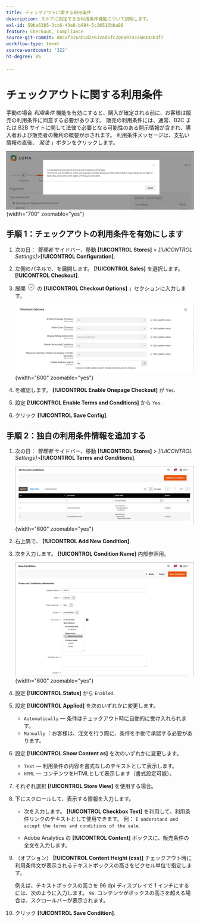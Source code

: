 ```yaml
---
title: チェックアウトに関する利用条件
description: ストアに設定できる利用条件機能について説明します。
exl-id: 59ba6385-3cc6-43e8-b984-5c26516bba88
feature: Checkout, Compliance
source-git-commit: 8b5af316ab1d2e632ed5fc2066974326830ab3f7
workflow-type: tm+mt
source-wordcount: '322'
ht-degree: 0%

---
```


# チェックアウトに関する利用条件

手動の場合 _利用条件_ 機能を有効にすると、購入が確定される前に、お客様は販売の利用条件に同意する必要があります。 販売の利用条件には、通常、B2C または B2B サイトに関して法律で必要となる可能性のある開示情報が含まれ、購入者および販売者の権利の概要が示されます。 利用条件メッセージは、支払い情報の直後、 _発注_ 」ボタンをクリックします。

![チェックアウト時の利用条件](./assets/storefront-checkout-step2-terms-conditions.png){width="700" zoomable="yes"}

## 手順 1：チェックアウトの利用条件を有効にします

1. 次の日： _管理者_ サイドバー、移動 **[!UICONTROL Stores]** > _[!UICONTROL Settings]_>**[!UICONTROL Configuration]**.

1. 左側のパネルで、を展開します。 **[!UICONTROL Sales]** を選択します。 **[!UICONTROL Checkout]**.

1. 展開 ![拡張セレクター](../assets/icon-display-expand.png) の **[!UICONTROL Checkout Options]** 」セクションに入力します。

   ![チェックアウトオプション](../configuration-reference/sales/assets/checkout-checkout-options.png){width="600" zoomable="yes"}

1. を確認します。 **[!UICONTROL Enable Onepage Checkout]** が `Yes`.

1. 設定 **[!UICONTROL Enable Terms and Conditions]** から `Yes`.

1. クリック **[!UICONTROL Save Config]**.

## 手順 2：独自の利用条件情報を追加する

1. 次の日： _管理者_ サイドバー、移動 **[!UICONTROL Stores]** > _[!UICONTROL Settings]_>**[!UICONTROL Terms and Conditions]**.

   ![利用条件グリッド](./assets/terms-conditions.png){width="600" zoomable="yes"}

1. 右上隅で、 **[!UICONTROL Add New Condition]**.

1. 次を入力します。 **[!UICONTROL Condition Name]** 内部参照用。

   ![新しい条件](./assets/terms-conditions-new.png){width="600" zoomable="yes"}

1. 設定 **[!UICONTROL Status]** から `Enabled`.

1. 設定 **[!UICONTROL Applied]** を次のいずれかに変更します。

   - `Automatically`  — 条件はチェックアウト時に自動的に受け入れられます。
   - `Manually` ：お客様は、注文を行う際に、条件を手動で承認する必要があります。

1. 設定 **[!UICONTROL Show Content as]** を次のいずれかに変更します。

   - `Text`  — 利用条件の内容を書式なしのテキストとして表示します。
   - `HTML`  — コンテンツをHTMLとして表示します（書式設定可能）。

1. それぞれ選択 **[!UICONTROL Store View]** を使用する場合。

1. 下にスクロールして、表示する情報を入力します。

   - 次を入力します。 **[!UICONTROL Checkbox Text]** を利用して、利用条件リンクのテキストとして使用できます。 例： `I understand and accept the terms and conditions of the sale`.

   - Adobe Analytics の **[!UICONTROL Content]** ボックスに、販売条件の全文を入力します。

1. （オプション） **[!UICONTROL Content Height (css)]** チェックアウト時に利用条件文が表示されるテキストボックスの高さをピクセル単位で指定します。

   例えば、テキストボックスの高さを 96 dpi ディスプレイで 1 インチにするには、次のように入力します。 `96`. コンテンツがボックスの高さを超える場合は、スクロールバーが表示されます。

1. クリック **[!UICONTROL Save Condition]**.
